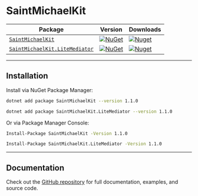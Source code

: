 ﻿# SaintMichaelKit

| Package                 | Version                                                                                                | Downloads |
|-------------------------|--------------------------------------------------------------------------------------------------------| ----- |
| [`SaintMichaelKit`](https://github.com/SaintMichaelKit/SaintMichaelKit/tree/main/src/SaintMichaelKit) | [![NuGet](https://img.shields.io/nuget/v/SaintMichaelKit.svg)](https://nuget.org/packages/SaintMichaelKit) | [![Nuget](https://img.shields.io/nuget/dt/SaintMichaelKit.svg)](https://nuget.org/packages/SaintMichaelKit) |
| [`SaintMichaelKit.LiteMediator`](https://github.com/SaintMichaelKit/SaintMichaelKit/tree/main/src/SaintMichaelKit.LiteMediator) | [![NuGet](https://img.shields.io/nuget/v/SaintMichaelKit.LiteMediator.svg)](https://nuget.org/packages/SaintMichaelKit.LiteMediator) | [![Nuget](https://img.shields.io/nuget/dt/SaintMichaelKit.LiteMediator.svg)](https://nuget.org/packages/SaintMichaelKit.LiteMediator) |

---

## Installation

Install via NuGet Package Manager:

```bash
dotnet add package SaintMichaelKit --version 1.1.0
```
```bash
dotnet add package SaintMichaelKit.LiteMediator --version 1.1.0
```
Or via Package Manager Console:

```bash
Install-Package SaintMichaelKit -Version 1.1.0
```
```bash
Install-Package SaintMichaelKit.LiteMediator -Version 1.1.0
```

---
## Documentation
Check out the [GitHub repository](https://github.com/SaintMichaelKit/SaintMichaelKit) for full documentation, examples, and source code.